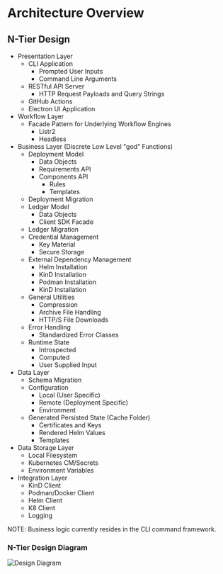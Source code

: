 # Architecture Overview


## N-Tier Design

* Presentation Layer
  * CLI Application 
    * Prompted User Inputs
    * Command Line Arguments
  * RESTful API Server
    * HTTP Request Payloads and Query Strings
  * GitHub Actions
  * Electron UI Application
* Workflow Layer
  * Facade Pattern for Underlying Workflow Engines 
     * Listr2
     * Headless
* Business Layer (Discrete Low Level "god" Functions)
  * Deployment Model
    * Data Objects
    * Requirements API
    * Components API 
      * Rules
      * Templates
  * Deployment Migration
  * Ledger Model
    * Data Objects
    * Client SDK Facade
  * Ledger Migration
  * Credential Management
    * Key Material
    * Secure Storage
  * External Dependency Management
    * Helm Installation
    * KinD Installation
    * Podman Installation
    * KinD Installation
  * General Utilities
    * Compression
    * Archive File Handling
    * HTTP/S File Downloads
  * Error Handling
    * Standardized Error Classes
  * Runtime State
    * Introspected 
    * Computed
    * User Supplied Input
* Data Layer
  * Schema Migration
  * Configuration
    * Local (User Specific)
    * Remote (Deployment Specific)
    * Environment
  * Generated Persisted State (Cache Folder)
    * Certificates and Keys
    * Rendered Helm Values
    * Templates
* Data Storage Layer
  * Local Filesystem
  * Kubernetes CM/Secrets
  * Environment Variables
* Integration Layer
  * KinD Client
  * Podman/Docker Client
  * Helm Client
  * K8 Client
  * Logging

NOTE: Business logic currently resides in the CLI command framework.

### N-Tier Design Diagram

![Design Diagram](https://lucid.app/publicSegments/view/e661b396-b9c5-41f2-90d8-c3bf77cd18e4/image.png)
